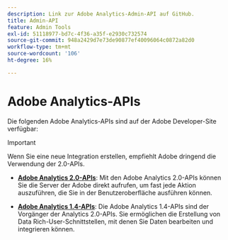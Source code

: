 ```yaml
---
description: Link zur Adobe Analytics-Admin-API auf GitHub.
title: Admin-API
feature: Admin Tools
exl-id: 51118977-bd7c-4f36-a35f-e2930c732574
source-git-commit: 948a2429d7e73de90877ef40096064c0872a82d0
workflow-type: tm+mt
source-wordcount: '106'
ht-degree: 16%

---
```


# Adobe Analytics-APIs

Die folgenden Adobe Analytics-APIs sind auf der Adobe Developer-Site verfügbar:

>[!IMPORTANT]
>
>Wenn Sie eine neue Integration erstellen, empfiehlt Adobe dringend die Verwendung der 2.0-APIs.


* [**Adobe Analytics 2.0-APIs**](https://developer.adobe.com/analytics-apis/docs/2.0/): Mit den Adobe Analytics 2.0-APIs können Sie die Server der Adobe direkt aufrufen, um fast jede Aktion auszuführen, die Sie in der Benutzeroberfläche ausführen können.

* [**Adobe Analytics 1.4-APIs**](https://developer.adobe.com/analytics-apis/docs/1.4/): Die Adobe Analytics 1.4-APIs sind der Vorgänger der Analytics 2.0-APIs. Sie ermöglichen die Erstellung von Data Rich-User-Schnittstellen, mit denen Sie Daten bearbeiten und integrieren können.
